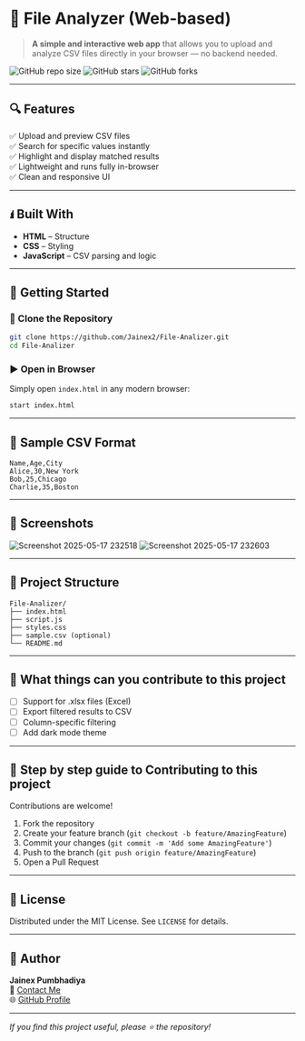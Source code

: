 # 📂 File Analyzer (Web-based)

> **A simple and interactive web app** that allows you to upload and analyze CSV files directly in your browser — no backend needed.

![GitHub repo size](https://img.shields.io/github/repo-size/Jainex2/File-Analizer)
![GitHub stars](https://img.shields.io/github/stars/Jainex2/File-Analizer?style=social)
![GitHub forks](https://img.shields.io/github/forks/Jainex2/File-Analizer?style=social)

---

## 🔍 Features

✅ Upload and preview CSV files  
✅ Search for specific values instantly  
✅ Highlight and display matched results  
✅ Lightweight and runs fully in-browser  
✅ Clean and responsive UI

---

## 🖠️ Built With

- **HTML** – Structure  
- **CSS** – Styling  
- **JavaScript** – CSV parsing and logic

---

## 🚀 Getting Started

### 📅 Clone the Repository
```bash
git clone https://github.com/Jainex2/File-Analizer.git
cd File-Analizer
```

### ▶️ Open in Browser
Simply open `index.html` in any modern browser:
```bash
start index.html
```

---

## 📁 Sample CSV Format

```csv
Name,Age,City
Alice,30,New York
Bob,25,Chicago
Charlie,35,Boston
```

---

## 📸 Screenshots

![Screenshot 2025-05-17 232518](https://github.com/user-attachments/assets/7c4f5c28-55e9-4b6a-a004-d5ca6de57bab)
![Screenshot 2025-05-17 232603](https://github.com/user-attachments/assets/00f26826-2ed1-4123-800d-21d1337f019d)

---

## 📂 Project Structure

```
File-Analizer/
├── index.html
├── script.js
├── styles.css
├── sample.csv (optional)
└── README.md
```

---

## 📌 What things can you contribute to this project

- [ ] Support for .xlsx files (Excel)  
- [ ] Export filtered results to CSV  
- [ ] Column-specific filtering  
- [ ] Add dark mode theme

---

## 🤝 Step by step guide to Contributing to this project

Contributions are welcome!

1. Fork the repository  
2. Create your feature branch (`git checkout -b feature/AmazingFeature`)  
3. Commit your changes (`git commit -m 'Add some AmazingFeature'`)  
4. Push to the branch (`git push origin feature/AmazingFeature`)  
5. Open a Pull Request

---

## 📄 License

Distributed under the MIT License. See `LICENSE` for details.

---

## 🤛️ Author

**Jainex Pumbhadiya**  
📧 [Contact Me](mailto:jainexp16@gmail.com)  
🌐 [GitHub Profile](https://github.com/Jainex2)

---

_If you find this project useful, please ⭐ the repository!_
